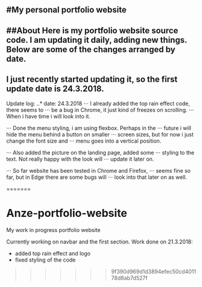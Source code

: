 #My personal portfolio website
---
##About
Here is my portfolio website source code. I am updating it daily, adding new things. Below are some of the changes arranged by date. 
---
I just recently started updating it, so the first update date is 24.3.2018.
---
Update log:
..* date: 24.3.2018
⋅⋅⋅ I already added the top rain effect code, there seems to ⋅⋅⋅ be a bug in Chrome, it just kind of freezes on scrolling. ⋅⋅⋅ When i have time i will look into it.

⋅⋅⋅ Done the menu styling, i am using flexbox. Perhaps in the ⋅⋅⋅ future i will hide the menu behind a button on smaller ⋅⋅⋅ screen sizes, but for now i just change the font size and ⋅⋅⋅ menu goes into a vertical position.

⋅⋅⋅ Also added the picture on the landing page, added some ⋅⋅⋅ styling to the text. Not really happy with the look will ⋅⋅⋅ update it later on.

⋅⋅⋅ So far website has been tested in Chrome and Firefox,  ⋅⋅⋅ seems fine so far, but in Edge there are some bugs will ⋅⋅⋅ look into that later on as well.


=======
# Anze-portfolio-website
My work in progress portfolio website

Currently working on navbar and the first section.
Work done on 21.3.2018:
  - added top rain effect and logo
  - fixed styling of the code
>>>>>>> 9f390d969d1d3894efec50cd401178d8ab7d527f
